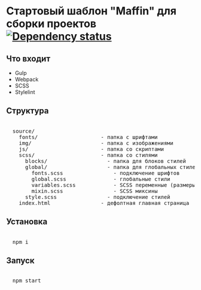 # Стартовый шаблон "Maffin" для сборки проектов [![Dependency status][dependency-image]][dependency-url]

<h2>Что входит</h2>
  
  <ul>
    <li>Gulp</li>
    <li>Webpack</li>
    <li>SCSS</li>
    <li>Stylelint</li>
  </ul>

<h2>Структура</h2>

<pre>

  source/
    fonts/                    - папка с шрифтами
    img/                      - папка с изображениями
    js/                       - папка со скриптами
    scss/                     - папка со стилями
      blocks/                   - папка для блоков стилей
      global/                   - папка для глобальных стилей стилей
        fonts.scss                - подключение шрифтов
        global.scss               - глобальные стили
        variables.scss            - SCSS переменные (размеры, цвета)
        mixin.scss                - SCSS миксины
      style.scss                - подключение стилей
    index.html                - дефолтная главная страница
</pre>

<h2>Установка</h2>

<pre>

  npm i
</pre>

<h2>Запуск</h2>

<pre>

  npm start
</pre>  


[dependency-image]: https://david-dm.org/VafinArtem/Starter-build-Maffin/dev-status.svg?style=flat-square
[dependency-url]: https://david-dm.org/VafinArtem/Starter-build-Maffin?type=dev

